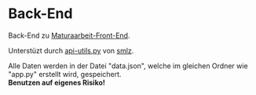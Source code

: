 # Back-End

Back-End zu [Maturaarbeit-Front-End](https://github.com/MaGaMe19/Maturaarbeit-Front-End).

Unterstüzt durch [api-utils.py](https://github.com/smlz/poschtizeddel/blob/main/final/server/api_utils.py) von [smlz](https://github.com/smlz).

Alle Daten werden in der Datei "data.json", welche im gleichen Ordner wie "app.py" erstellt wird, gespeichert.  
**Benutzen auf eigenes Risiko!**